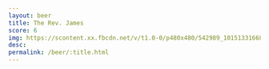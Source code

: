 ```yaml
---
layout: beer
title: The Rev. James
score: 6
img: https://scontent.xx.fbcdn.net/v/t1.0-0/p480x480/542989_10151331668478745_1709226964_n.jpg?oh=30f16da01c1a829ae50b9df33740a9ff&oe=588F2F7E
desc: 
permalink: /beer/:title.html
---
```

